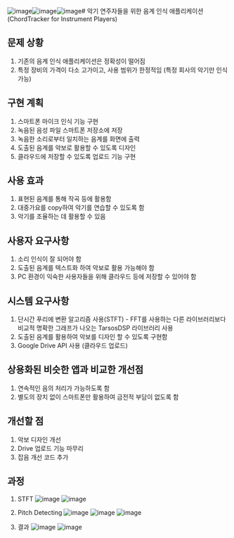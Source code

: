 ![image](https://github.com/pdh4869/ChordTracker/assets/76561901/753ee598-c7f9-41e6-a3a0-bc89d46841ac)![image](https://github.com/pdh4869/ChordTracker/assets/76561901/04f8f8b5-70c7-481c-a363-7d16e240e334)![image](https://github.com/pdh4869/ChordTracker/assets/76561901/eb5f1279-a1e8-4a55-aa08-43edbd67095a)# 악기 연주자들을 위한 음계 인식 애플리케이션 (ChordTracker for Instrument Players)

## 문제 상황
1. 기존의 음계 인식 애플리케이션은 정확성이 떨어짐
2. 특정 장비의 가격이 다소 고가이고, 사용 범위가 한정적임 (특정 회사의 악기만 인식 가능) 

## 구현 계획 
1. 스마트폰 마이크 인식 기능 구현 
2. 녹음된 음성 파일 스마트폰 저장소에 저장 
3. 녹음한 소리로부터 일치하는 음계를 화면에 출력
4. 도출된 음계를 악보로 활용할 수 있도록 디자인
5. 클라우드에 저장할 수 있도록 업로드 기능 구현

## 사용 효과
1. 표현된 음계를 통해 작곡 등에 활용함
2. 대중가요를 copy하여 악기를 연습할 수 있도록 함
3. 악기를 조율하는 데 활용할 수 있음

## 사용자 요구사항
1. 소리 인식이 잘 되어야 함 
2. 도출된 음계를 텍스트화 하여 악보로 활용 가능해야 함
3. PC 환경이 익숙한 사용자들을 위해 클라우드 등에 저장할 수 있어야 함

## 시스템 요구사항
1. 단시간 푸리에 변환 알고리즘 사용(STFT) - FFT를 사용하는 다른 라이브러리보다 비교적 명확한 그래프가 나오는 TarsosDSP 라이브러리 사용  
2. 도출된 음계를 활용하여 악보를 디자인 할 수 있도록 구현함
3. Google Drive API 사용 (클라우드 업로드)

## 상용화된 비슷한 앱과 비교한 개선점
1. 연속적인 음의 처리가 가능하도록 함
2. 별도의 장치 없이 스마트폰만 활용하여 금전적 부담이 없도록 함

## 개선할 점
1. 악보 디자인 개선
2. Drive 업로드 기능 마무리 
3. 잡음 개선 코드 추가 


## 과정
1. STFT
![image](https://github.com/pdh4869/ChordTracker/assets/76561901/4d9fdab5-3821-4242-9b8e-9e49287a9ba4) ![image](https://github.com/pdh4869/ChordTracker/assets/76561901/67e95d1c-3b25-4b08-8dc3-266738d73505)

2. Pitch Detecting
![image](https://github.com/pdh4869/ChordTracker/assets/76561901/19c9d059-3c9f-402d-ac79-4788aaf555c9)
![image](https://github.com/pdh4869/ChordTracker/assets/76561901/9bb355e2-1526-48e9-9405-c9aa106ce683)
![image](https://github.com/pdh4869/ChordTracker/assets/76561901/b395b9d7-a2e6-4f77-ba64-0e0e0255c619)


3. 결과
![image](https://github.com/pdh4869/ChordTracker/assets/76561901/dbc4ff43-417d-4585-8548-fa6e21636840)
![image](https://github.com/pdh4869/ChordTracker/assets/76561901/48607887-d630-406d-85e6-86240ed5b653)




